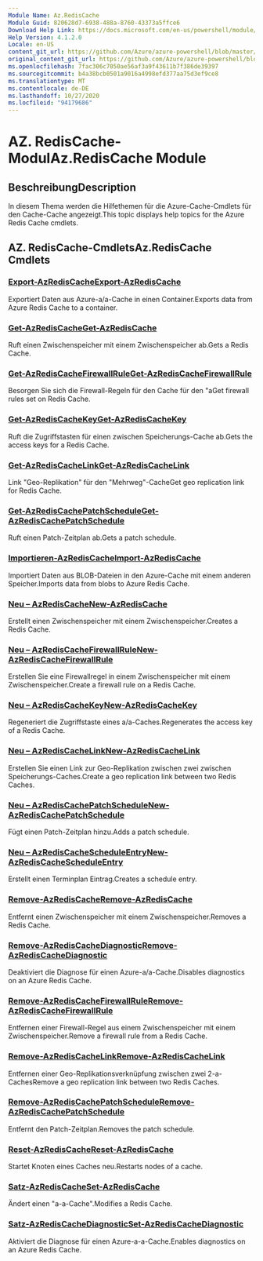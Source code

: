 ```yaml
---
Module Name: Az.RedisCache
Module Guid: 820628d7-6938-488a-8760-43373a5ffce6
Download Help Link: https://docs.microsoft.com/en-us/powershell/module/az.rediscache
Help Version: 4.1.2.0
Locale: en-US
content_git_url: https://github.com/Azure/azure-powershell/blob/master/src/RedisCache/RedisCache/help/Az.RedisCache.md
original_content_git_url: https://github.com/Azure/azure-powershell/blob/master/src/RedisCache/RedisCache/help/Az.RedisCache.md
ms.openlocfilehash: 7fac306c7050ae56af3a9f43611b7f386de39397
ms.sourcegitcommit: b4a38bcb0501a9016a4998efd377aa75d3ef9ce8
ms.translationtype: MT
ms.contentlocale: de-DE
ms.lasthandoff: 10/27/2020
ms.locfileid: "94179686"
---
```

# <span data-ttu-id="85edc-101">AZ. RedisCache-Modul</span><span class="sxs-lookup"><span data-stu-id="85edc-101">Az.RedisCache Module</span></span>
## <span data-ttu-id="85edc-102">Beschreibung</span><span class="sxs-lookup"><span data-stu-id="85edc-102">Description</span></span>
<span data-ttu-id="85edc-103">In diesem Thema werden die Hilfethemen für die Azure-Cache-Cmdlets für den Cache-Cache angezeigt.</span><span class="sxs-lookup"><span data-stu-id="85edc-103">This topic displays help topics for the Azure Redis Cache cmdlets.</span></span>

## <span data-ttu-id="85edc-104">AZ. RedisCache-Cmdlets</span><span class="sxs-lookup"><span data-stu-id="85edc-104">Az.RedisCache Cmdlets</span></span>
### [<span data-ttu-id="85edc-105">Export-AzRedisCache</span><span class="sxs-lookup"><span data-stu-id="85edc-105">Export-AzRedisCache</span></span>](Export-AzRedisCache.md)
<span data-ttu-id="85edc-106">Exportiert Daten aus Azure-a/a-Cache in einen Container.</span><span class="sxs-lookup"><span data-stu-id="85edc-106">Exports data from Azure Redis Cache to a container.</span></span>

### [<span data-ttu-id="85edc-107">Get-AzRedisCache</span><span class="sxs-lookup"><span data-stu-id="85edc-107">Get-AzRedisCache</span></span>](Get-AzRedisCache.md)
<span data-ttu-id="85edc-108">Ruft einen Zwischenspeicher mit einem Zwischenspeicher ab.</span><span class="sxs-lookup"><span data-stu-id="85edc-108">Gets a Redis Cache.</span></span>

### [<span data-ttu-id="85edc-109">Get-AzRedisCacheFirewallRule</span><span class="sxs-lookup"><span data-stu-id="85edc-109">Get-AzRedisCacheFirewallRule</span></span>](Get-AzRedisCacheFirewallRule.md)
<span data-ttu-id="85edc-110">Besorgen Sie sich die Firewall-Regeln für den Cache für den "a</span><span class="sxs-lookup"><span data-stu-id="85edc-110">Get firewall rules set on Redis Cache.</span></span>

### [<span data-ttu-id="85edc-111">Get-AzRedisCacheKey</span><span class="sxs-lookup"><span data-stu-id="85edc-111">Get-AzRedisCacheKey</span></span>](Get-AzRedisCacheKey.md)
<span data-ttu-id="85edc-112">Ruft die Zugriffstasten für einen zwischen Speicherungs-Cache ab.</span><span class="sxs-lookup"><span data-stu-id="85edc-112">Gets the access keys for a Redis Cache.</span></span>

### [<span data-ttu-id="85edc-113">Get-AzRedisCacheLink</span><span class="sxs-lookup"><span data-stu-id="85edc-113">Get-AzRedisCacheLink</span></span>](Get-AzRedisCacheLink.md)
<span data-ttu-id="85edc-114">Link "Geo-Replikation" für den "Mehrweg"-Cache</span><span class="sxs-lookup"><span data-stu-id="85edc-114">Get geo replication link for Redis Cache.</span></span>

### [<span data-ttu-id="85edc-115">Get-AzRedisCachePatchSchedule</span><span class="sxs-lookup"><span data-stu-id="85edc-115">Get-AzRedisCachePatchSchedule</span></span>](Get-AzRedisCachePatchSchedule.md)
<span data-ttu-id="85edc-116">Ruft einen Patch-Zeitplan ab.</span><span class="sxs-lookup"><span data-stu-id="85edc-116">Gets a patch schedule.</span></span>

### [<span data-ttu-id="85edc-117">Importieren-AzRedisCache</span><span class="sxs-lookup"><span data-stu-id="85edc-117">Import-AzRedisCache</span></span>](Import-AzRedisCache.md)
<span data-ttu-id="85edc-118">Importiert Daten aus BLOB-Dateien in den Azure-Cache mit einem anderen Speicher.</span><span class="sxs-lookup"><span data-stu-id="85edc-118">Imports data from blobs to Azure Redis Cache.</span></span>

### [<span data-ttu-id="85edc-119">Neu – AzRedisCache</span><span class="sxs-lookup"><span data-stu-id="85edc-119">New-AzRedisCache</span></span>](New-AzRedisCache.md)
<span data-ttu-id="85edc-120">Erstellt einen Zwischenspeicher mit einem Zwischenspeicher.</span><span class="sxs-lookup"><span data-stu-id="85edc-120">Creates a Redis Cache.</span></span>

### [<span data-ttu-id="85edc-121">Neu – AzRedisCacheFirewallRule</span><span class="sxs-lookup"><span data-stu-id="85edc-121">New-AzRedisCacheFirewallRule</span></span>](New-AzRedisCacheFirewallRule.md)
<span data-ttu-id="85edc-122">Erstellen Sie eine Firewallregel in einem Zwischenspeicher mit einem Zwischenspeicher.</span><span class="sxs-lookup"><span data-stu-id="85edc-122">Create a firewall rule on a Redis Cache.</span></span>

### [<span data-ttu-id="85edc-123">Neu – AzRedisCacheKey</span><span class="sxs-lookup"><span data-stu-id="85edc-123">New-AzRedisCacheKey</span></span>](New-AzRedisCacheKey.md)
<span data-ttu-id="85edc-124">Regeneriert die Zugriffstaste eines a/a-Caches.</span><span class="sxs-lookup"><span data-stu-id="85edc-124">Regenerates the access key of a Redis Cache.</span></span>

### [<span data-ttu-id="85edc-125">Neu – AzRedisCacheLink</span><span class="sxs-lookup"><span data-stu-id="85edc-125">New-AzRedisCacheLink</span></span>](New-AzRedisCacheLink.md)
<span data-ttu-id="85edc-126">Erstellen Sie einen Link zur Geo-Replikation zwischen zwei zwischen Speicherungs-Caches.</span><span class="sxs-lookup"><span data-stu-id="85edc-126">Create a geo replication link between two Redis Caches.</span></span>

### [<span data-ttu-id="85edc-127">Neu – AzRedisCachePatchSchedule</span><span class="sxs-lookup"><span data-stu-id="85edc-127">New-AzRedisCachePatchSchedule</span></span>](New-AzRedisCachePatchSchedule.md)
<span data-ttu-id="85edc-128">Fügt einen Patch-Zeitplan hinzu.</span><span class="sxs-lookup"><span data-stu-id="85edc-128">Adds a patch schedule.</span></span>

### [<span data-ttu-id="85edc-129">Neu – AzRedisCacheScheduleEntry</span><span class="sxs-lookup"><span data-stu-id="85edc-129">New-AzRedisCacheScheduleEntry</span></span>](New-AzRedisCacheScheduleEntry.md)
<span data-ttu-id="85edc-130">Erstellt einen Terminplan Eintrag.</span><span class="sxs-lookup"><span data-stu-id="85edc-130">Creates a schedule entry.</span></span>

### [<span data-ttu-id="85edc-131">Remove-AzRedisCache</span><span class="sxs-lookup"><span data-stu-id="85edc-131">Remove-AzRedisCache</span></span>](Remove-AzRedisCache.md)
<span data-ttu-id="85edc-132">Entfernt einen Zwischenspeicher mit einem Zwischenspeicher.</span><span class="sxs-lookup"><span data-stu-id="85edc-132">Removes a Redis Cache.</span></span>

### [<span data-ttu-id="85edc-133">Remove-AzRedisCacheDiagnostic</span><span class="sxs-lookup"><span data-stu-id="85edc-133">Remove-AzRedisCacheDiagnostic</span></span>](Remove-AzRedisCacheDiagnostic.md)
<span data-ttu-id="85edc-134">Deaktiviert die Diagnose für einen Azure-a/a-Cache.</span><span class="sxs-lookup"><span data-stu-id="85edc-134">Disables diagnostics on an Azure Redis Cache.</span></span>

### [<span data-ttu-id="85edc-135">Remove-AzRedisCacheFirewallRule</span><span class="sxs-lookup"><span data-stu-id="85edc-135">Remove-AzRedisCacheFirewallRule</span></span>](Remove-AzRedisCacheFirewallRule.md)
<span data-ttu-id="85edc-136">Entfernen einer Firewall-Regel aus einem Zwischenspeicher mit einem Zwischenspeicher.</span><span class="sxs-lookup"><span data-stu-id="85edc-136">Remove a firewall rule from a Redis Cache.</span></span>

### [<span data-ttu-id="85edc-137">Remove-AzRedisCacheLink</span><span class="sxs-lookup"><span data-stu-id="85edc-137">Remove-AzRedisCacheLink</span></span>](Remove-AzRedisCacheLink.md)
<span data-ttu-id="85edc-138">Entfernen einer Geo-Replikationsverknüpfung zwischen zwei 2-a-Caches</span><span class="sxs-lookup"><span data-stu-id="85edc-138">Remove a geo replication link between two Redis Caches.</span></span>

### [<span data-ttu-id="85edc-139">Remove-AzRedisCachePatchSchedule</span><span class="sxs-lookup"><span data-stu-id="85edc-139">Remove-AzRedisCachePatchSchedule</span></span>](Remove-AzRedisCachePatchSchedule.md)
<span data-ttu-id="85edc-140">Entfernt den Patch-Zeitplan.</span><span class="sxs-lookup"><span data-stu-id="85edc-140">Removes the patch schedule.</span></span>

### [<span data-ttu-id="85edc-141">Reset-AzRedisCache</span><span class="sxs-lookup"><span data-stu-id="85edc-141">Reset-AzRedisCache</span></span>](Reset-AzRedisCache.md)
<span data-ttu-id="85edc-142">Startet Knoten eines Caches neu.</span><span class="sxs-lookup"><span data-stu-id="85edc-142">Restarts nodes of a cache.</span></span>

### [<span data-ttu-id="85edc-143">Satz-AzRedisCache</span><span class="sxs-lookup"><span data-stu-id="85edc-143">Set-AzRedisCache</span></span>](Set-AzRedisCache.md)
<span data-ttu-id="85edc-144">Ändert einen "a-a-Cache".</span><span class="sxs-lookup"><span data-stu-id="85edc-144">Modifies a Redis Cache.</span></span>

### [<span data-ttu-id="85edc-145">Satz-AzRedisCacheDiagnostic</span><span class="sxs-lookup"><span data-stu-id="85edc-145">Set-AzRedisCacheDiagnostic</span></span>](Set-AzRedisCacheDiagnostic.md)
<span data-ttu-id="85edc-146">Aktiviert die Diagnose für einen Azure-a-a-Cache.</span><span class="sxs-lookup"><span data-stu-id="85edc-146">Enables diagnostics on an Azure Redis Cache.</span></span>

